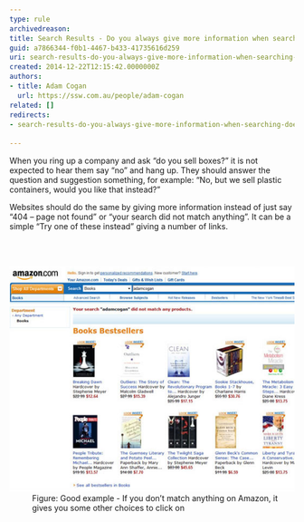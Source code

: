 ```yaml
---
type: rule
archivedreason: 
title: Search Results - Do you always give more information when searching doesn’t find anything?
guid: a7866344-f0b1-4467-b433-41735616d259
uri: search-results-do-you-always-give-more-information-when-searching-doesnt-find-anything
created: 2014-12-22T12:15:42.0000000Z
authors:
- title: Adam Cogan
  url: https://ssw.com.au/people/adam-cogan
related: []
redirects:
- search-results-do-you-always-give-more-information-when-searching-doesn’t-find-anything

---
```



<div title="Page 4" class="page"><div><div><p class="ssw15-rteElement-P">When you ring up a company and ask “do you sell boxes?” it is not expected to hear them
say “no” and hang up. They should answer the question and suggestion something, for example: “No, but we sell
plastic containers, would you like that instead?”
​</p></div></div><div><div><p class="ssw15-rteElement-P">Websites should do the same by giving more information instead of just say “404 – page not found” or “your search did not match anything”. It can be a simple “Try one of these instead” giving a number of links. ​</p></div></div></div>
<br><excerpt class='endintro'></excerpt><br>
<dl class="goodImage"><dt><img src="amazon-search.jpg" alt="" /></dt><dd>Figure: Good example - If you don’t match anything on Amazon, it gives you some other choices to click on</dd></dl>


